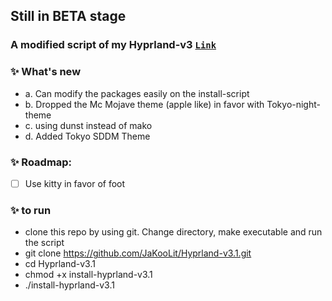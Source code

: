 ## Still in BETA stage

### A modified script of my Hyprland-v3 [`Link`](https://github.com/JaKooLit/Hyprland-v3)

### ✨ What's new

- a. Can modify the packages easily on the install-script
- b. Dropped the Mc Mojave theme (apple like) in favor with Tokyo-night-theme
- c. using dunst instead of mako
- d. Added Tokyo SDDM Theme 


### ✨ Roadmap:
- [ ] Use kitty in favor of foot

### ✨ to run
- clone this repo by using git. Change directory, make executable and run the script
- git clone https://github.com/JaKooLit/Hyprland-v3.1.git 
- cd Hyprland-v3.1 
- chmod +x install-hyprland-v3.1 
- ./install-hyprland-v3.1
